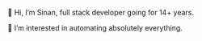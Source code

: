 👋 Hi, I’m Sinan, full stack developer going for 14+ years.

👀 I’m interested in automating absolutely everything.
<!-- - 🌱 I’m currently learning ...
- 💞️ I’m looking to collaborate on ...
- 📫 How to reach me ...
-->
<!---
scolpan/scolpan is a ✨ special ✨ repository because its `README.md` (this file) appears on your GitHub profile.
You can click the Preview link to take a look at your changes.
--->
